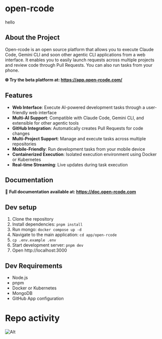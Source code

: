 # open-rcode

hello

## About the Project

Open-rcode is an open source platform that allows you to execute Claude Code, Gemini CLI and soon other agentic CLI applications from a web interface. It enables you to easily launch requests across multiple projects and review code through Pull Requests. You can also run tasks from your phone.

**🌐 Try the beta platform at: https://app.open-rcode.com/**

## Features

- **Web Interface**: Execute AI-powered development tasks through a user-friendly web interface
- **Multi-AI Support**: Compatible with Claude Code, Gemini CLI, and extensible for other agentic tools
- **GitHub Integration**: Automatically creates Pull Requests for code changes
- **Multi-Project Support**: Manage and execute tasks across multiple repositories
- **Mobile-Friendly**: Run development tasks from your mobile device
- **Containerized Execution**: Isolated execution environment using Docker or Kubernetes
- **Real-time Streaming**: Live updates during task execution


## Documentation

📖 **Full documentation available at: https://doc.open-rcode.com**

## Dev setup

1. Clone the repository
2. Install dependencies: `pnpm install`
3. Run mongo: `docker compose up -d`
4. Navigate to the main application: `cd app/open-rcode`
5. `cp .env.example .env`
4. Start development server: `pnpm dev`
6. Open http://localhost:3000

## Dev Requirements

- Node.js
- pnpm
- Docker or Kubernetes
- MongoDB
- GitHub App configuration

# Repo activity

![Alt](https://repobeats.axiom.co/api/embed/21b2335261050e32619c9dab5b19e18575c2d7fd.svg "Repobeats analytics image")